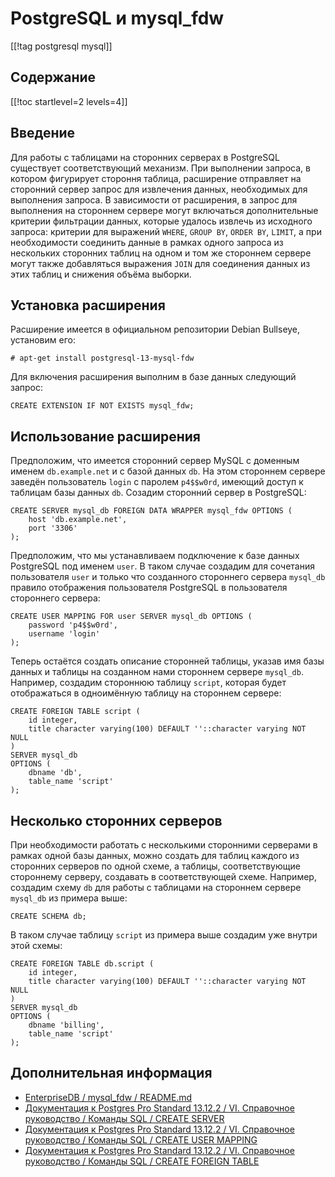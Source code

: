 PostgreSQL и mysql_fdw
======================

[[!tag postgresql mysql]]

Содержание
----------

[[!toc startlevel=2 levels=4]]

Введение
--------

Для работы с таблицами на сторонних серверах в PostgreSQL существует соответствующий механизм. При выполнении запроса, в котором фигурирует стороння таблица, расширение отправляет на сторонний сервер запрос для извлечения данных, необходимых для выполнения запроса. В зависимости от расширения, в запрос для выполнения на стороннем сервере могут включаться дополнительные критерии фильтрации данных, которые удалось извлечь из исходного запроса: критерии для выражений `WHERE`, `GROUP BY`, `ORDER BY`, `LIMIT`, а при необходимости соединить данные в рамках одного запроса из нескольких сторонних таблиц на одном и том же стороннем сервере могут также добавляться выражения `JOIN` для соединения данных из этих таблиц и снижения объёма выборки.

Установка расширения
--------------------

Расширение имеется в официальном репозитории Debian Bullseye, установим его:

    # apt-get install postgresql-13-mysql-fdw

Для включения расширения выполним в базе данных следующий запрос:

    CREATE EXTENSION IF NOT EXISTS mysql_fdw;

Использование расширения
------------------------

Предположим, что имеется сторонний сервер MySQL с доменным именем `db.example.net` и с базой данных `db`. На этом стороннем сервере заведён пользователь `login` с паролем `p4$$w0rd`, имеющий доступ к таблицам базы данных `db`. Созадим сторонний сервер в PostgreSQL:

    CREATE SERVER mysql_db FOREIGN DATA WRAPPER mysql_fdw OPTIONS (
        host 'db.example.net',
        port '3306'
    );

Предположим, что мы устанавливаем подключение к базе данных PostgreSQL под именем `user`. В таком случае создадим для сочетания пользователя `user` и только что созданного стороннего сервера `mysql_db` правило отображения пользователя PostgreSQL в пользователя стороннего сервера:

    CREATE USER MAPPING FOR user SERVER mysql_db OPTIONS (
        password 'p4$$w0rd',
        username 'login'
    );

Теперь остаётся создать описание сторонней таблицы, указав имя базы данных и таблицы на созданном нами стороннем сервере `mysql_db`. Например, создадим стороннюю таблицу `script`, которая будет отображаться в одноимённую таблицу на стороннем сервере:

    CREATE FOREIGN TABLE script (
        id integer,
        title character varying(100) DEFAULT ''::character varying NOT NULL
    )
    SERVER mysql_db
    OPTIONS (
        dbname 'db',
        table_name 'script'
    );

Несколько сторонних серверов
----------------------------

При необходимости работать с несколькими сторонними серверами в рамках одной базы данных, можно создать для таблиц каждого из сторонних серверов по одной схеме, а таблицы, соответствующие стороннему серверу, создавать в соответствующей схеме. Например, создадим схему `db` для работы с таблицами на стороннем сервере `mysql_db` из примера выше:

    CREATE SCHEMA db;

В таком случае таблицу `script` из примера выше создадим уже внутри этой схемы:

    CREATE FOREIGN TABLE db.script (
        id integer,
        title character varying(100) DEFAULT ''::character varying NOT NULL
    )
    SERVER mysql_db
    OPTIONS (
        dbname 'billing',
        table_name 'script'
    );

Дополнительная информация
-------------------------

* [EnterpriseDB / mysql_fdw / README.md](https://github.com/EnterpriseDB/mysql_fdw#readme)
* [Документация к Postgres Pro Standard 13.12.2 / VI. Справочное руководство / Команды SQL / CREATE SERVER](https://postgrespro.ru/docs/postgrespro/13/sql-createserver)
* [Документация к Postgres Pro Standard 13.12.2 / VI. Справочное руководство / Команды SQL / CREATE USER MAPPING](https://postgrespro.ru/docs/postgrespro/13/sql-createusermapping)
* [Документация к Postgres Pro Standard 13.12.2 / VI. Справочное руководство / Команды SQL / CREATE FOREIGN TABLE](https://postgrespro.ru/docs/postgrespro/13/sql-createforeigntable)

